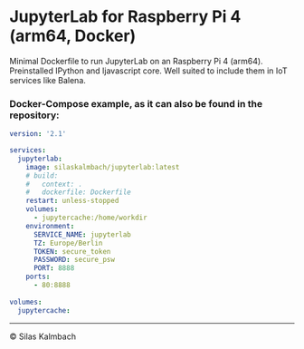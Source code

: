 # JupyterLab for Raspberry Pi 4 (arm64, Docker)

Minimal Dockerfile to run JupyterLab on an Raspberry Pi 4 (arm64). Preinstalled IPython and Ijavascript core. Well suited to include them in IoT services like Balena.

### Docker-Compose example, as it can also be found in the repository:
```yaml
version: '2.1'

services:
  jupyterlab:
    image: silaskalmbach/jupyterlab:latest
    # build: 
    #   context: .
    #   dockerfile: Dockerfile
    restart: unless-stopped
    volumes:
      - jupytercache:/home/workdir
    environment:
      SERVICE_NAME: jupyterlab
      TZ: Europe/Berlin
      TOKEN: secure_token
      PASSWORD: secure_psw
      PORT: 8888
    ports:
      - 80:8888
    
volumes:
  jupytercache:
```

---
© Silas Kalmbach
